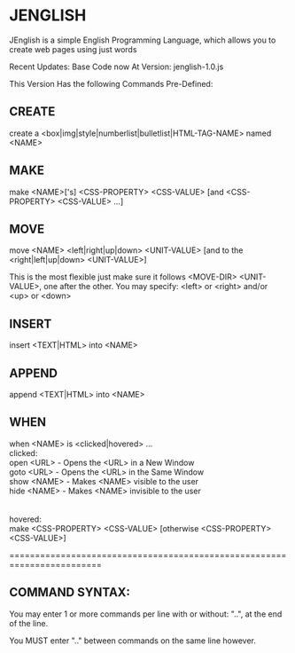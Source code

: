 JENGLISH
========================================================================
JEnglish is a simple English Programming Language, which allows you to create web pages using just words

Recent Updates:
	Base Code now At Version: jenglish-1.0.js


This Version Has the following Commands Pre-Defined:

CREATE
------------------------------------------------------------------------
create a &lt;box|img|style|numberlist|bulletlist|HTML-TAG-NAME&gt; named &lt;NAME&gt;

MAKE
------------------------------------------------------------------------
make &lt;NAME&gt;['s] &lt;CSS-PROPERTY&gt; &lt;CSS-VALUE&gt; [and &lt;CSS-PROPERTY&gt; &lt;CSS-VALUE&gt; ...]

MOVE
------------------------------------------------------------------------
move &lt;NAME&gt; &lt;left|right|up|down&gt; &lt;UNIT-VALUE&gt; [and to the &lt;right|left|up|down&gt; &lt;UNIT-VALUE&gt;]

This is the most flexible just make sure it follows &lt;MOVE-DIR&gt; &lt;UNIT-VALUE&gt;, one after the other.
You may specify: &lt;left&gt; or &lt;right&gt; and/or &lt;up&gt; or &lt;down&gt;

INSERT
------------------------------------------------------------------------
insert &lt;TEXT|HTML&gt; into &lt;NAME&gt;

APPEND
------------------------------------------------------------------------
append &lt;TEXT|HTML&gt; into &lt;NAME&gt;

WHEN
------------------------------------------------------------------------
when &lt;NAME&gt; is &lt;clicked|hovered&gt; ...<BR>
clicked:<BR>
open &lt;URL&gt; - Opens the &lt;URL&gt; in a New Window<BR>
goto &lt;URL&gt; - Opens the &lt;URL&gt; in the Same Window<BR>
show &lt;NAME&gt; - Makes &lt;NAME&gt; visible to the user<BR>
hide &lt;NAME&gt; - Makes &lt;NAME&gt; invisible to the user<BR>
<BR>
<BR>
hovered:<BR>
make &lt;CSS-PROPERTY&gt; &lt;CSS-VALUE&gt; [otherwise &lt;CSS-PROPERTY&gt; &lt;CSS-VALUE&gt;]<BR>


========================================================================


COMMAND SYNTAX:
------------------------------------------------------------------------
You may enter 1 or more commands per line with or without: "..<SPACE>", at the end of the line.

You MUST enter "..<SPACE>" between commands on the same line however.
